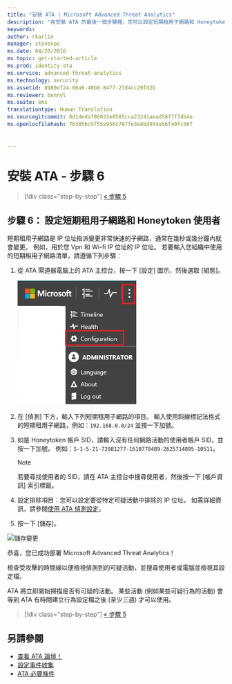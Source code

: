 ```yaml
---
title: "安裝 ATA | Microsoft Advanced Threat Analytics"
description: "在安裝 ATA 的最後一個步驟裡，您可以設定短期租用子網路和 Honeytoken 使用者。"
keywords: 
author: rkarlin
manager: stevenpo
ms.date: 04/28/2016
ms.topic: get-started-article
ms.prod: identity-ata
ms.service: advanced-threat-analytics
ms.technology: security
ms.assetid: 8980e724-06a6-40b0-8477-27d4cc29fd2b
ms.reviewer: bennyl
ms.suite: ems
translationtype: Human Translation
ms.sourcegitcommit: 8d1dedaf86031e8585cca23241aead58f7f3db4e
ms.openlocfilehash: 76305bc5f55e956c787fe3e8bd954a56f40fc56f


---
```


# 安裝 ATA - 步驟 6

>[!div class="step-by-step"]
[« 步驟 5](install-ata-step5.md)

## 步驟 6： 設定短期租用子網路和 Honeytoken 使用者
短期租用子網路是 IP 位址指派變更非常快速的子網路，通常在幾秒或幾分鐘內就會變更。 例如，用於您 Vpn 和 Wi-fi IP 位址的 IP 位址。 若要輸入您組織中使用的短期租用子網路清單，請遵循下列步驟︰

1.  從 ATA 閘道器電腦上的 ATA 主控台，按一下 [設定] 圖示，然後選取 [組態]。

    ![ATA 組態設定](media/ATA-config-icon.JPG)

2.  在 [偵測] 下方，輸入下列短期租用子網路的項目。 輸入使用斜線標記法格式的短期租用子網路，例如︰`192.168.0.0/24` 並按一下加號。

3.  如是 Honeytoken 帳戶 SID，請輸入沒有任何網路活動的使用者帳戶 SID，並按一下加號。 例如：`S-1-5-21-72081277-1610778489-2625714895-10511`。

    > [!NOTE]
    > 若要尋找使用者的 SID，請在 ATA 主控台中搜尋使用者，然後按一下 [帳戶資訊] 索引標籤。 

4.  設定排除項目︰您可以設定要從特定可疑活動中排除的 IP 位址。 如需詳細資訊，請參閱[使用 ATA 偵測設定](working-with-detection-settings.md)。

5.  按一下 [儲存]。

![儲存變更](media/ATA-VPN-Subnets.JPG)

恭喜，您已成功部署 Microsoft Advanced Threat Analytics！

檢查受攻擊的時間線以便檢視偵測到的可疑活動，並搜尋使用者或電腦並檢視其設定檔。

ATA 將立即開始掃描是否有可疑的活動。 某些活動 (例如某些可疑行為的活動) 會等到 ATA 有時間建立行為設定檔之後 (至少三週) 才可以使用。


>[!div class="step-by-step"]
[« 步驟 5](install-ata-step5.md)


## 另請參閱

- [查看 ATA 論壇！](https://social.technet.microsoft.com/Forums/security/home?forum=mata)
- [設定事件收集](configure-event-collection.md)
- [ATA 必要條件](/advanced-threat-analytics/plan-design/ata-prerequisites)




<!--HONumber=Jun16_HO4-->


